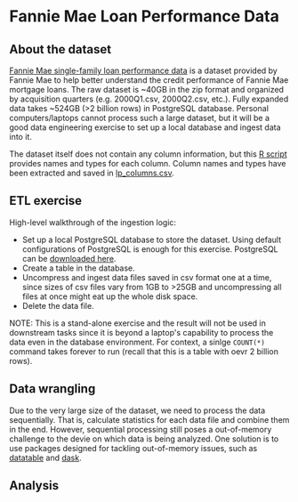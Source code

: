 # Fannie Mae Loan Performance Data

## About the dataset
[Fannie Mae single-family loan performance data](https://capitalmarkets.fanniemae.com/credit-risk-transfer/single-family-credit-risk-transfer/fannie-mae-single-family-loan-performance-data) is a dataset provided by Fannie Mae to help better understand the credit performance of Fannie Mae mortgage loans. The raw dataset is ~40GB in the zip format and organized by acquisition quarters (e.g. 2000Q1.csv, 2000Q2.csv, etc.). Fully expanded data takes ~524GB (>2 billion rows) in PostgreSQL database. Personal computers/laptops cannot process such a large dataset, but it will be a good data engineering exercise to set up a local database and ingest data into it.

The dataset itself does not contain any column information, but this [R script](https://capitalmarkets.fanniemae.com/media/document/zip/FNMA_SF_Loan_Performance_r_Primary.zip) provides names and types for each column. Column names and types have been extracted and saved in [lp_columns.csv](/lp_columns.csv).

## ETL exercise
High-level walkthrough of the ingestion logic:
- Set up a local PostgreSQL database to store the dataset. Using default configurations of PostgreSQL is enough for this exercise. PostgreSQL can be [downloaded here](https://www.postgresql.org/download/).
- Create a table in the database.
- Uncompress and ingest data files saved in csv format one at a time, since sizes of csv files vary from 1GB to >25GB and uncompressing all files at once might eat up the whole disk space.
- Delete the data file.

NOTE: This is a stand-alone exercise and the result will not be used in downstream tasks since it is beyond a laptop's capability to process the data even in the database environment. For context, a sinlge `COUNT(*)` command takes forever to run (recall that this is a table with oevr 2 billion rows).

## Data wrangling
Due to the very large size of the dataset, we need to process the data sequentially. That is, calculate statistics for each data file and combine them in the end. However, sequential processing still poses a out-of-memory challenge to the devie on which data is being analyzed. One solution is to use packages designed for tackling out-of-memory issues, such as [datatable](https://github.com/h2oai/datatable) and [dask](https://github.com/dask/dask).

## Analysis
